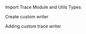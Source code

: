 Import Trace Module and Utils Types
<snippet id='trace-customtracewriter-imports'/>

Create custom writer
<snippet id='trace-create-custom-writer'/>

Adding custom trace writer
<snippet id='trace-add-custom-writer'/>